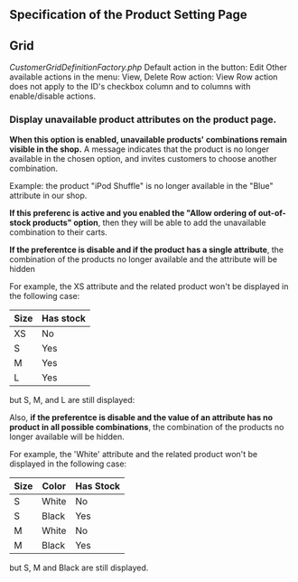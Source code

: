 ## **Specification of the Product Setting Page**

## Grid

_CustomerGridDefinitionFactory.php_ Default action in the button: Edit Other available actions in the menu: View, Delete Row action: View
Row action does not apply to the ID's checkbox column and to columns with enable/disable actions.

### **Display unavailable product attributes on the product page.**

**When this option is enabled, unavailable products' combinations remain visible in the shop.** A message indicates that the product is no longer available in the chosen option, and invites customers to choose another combination. 

Example: the product "iPod Shuffle" is no longer available in the "Blue" attribute in our shop. 

**If this preferenc is active and you enabled the "Allow ordering of out-of-stock products" option**, then they will be able to add the unavailable combination to their carts.
 
**If the preferentce is disable and if the product has a single attribute**, the combination of the products no longer available and the attribute will be hidden 
 
For example, the XS attribute and the related product won't be displayed in the following case:

| Size  |  Has stock |
|---|---|
| XS  | No  |
| S  | Yes  |
| M  | Yes  |
| L  | Yes  |

but S, M, and L  are still displayed:
 
Also, **if the preferentce is disable and the value of an attribute has no product in all possible combinations**, the combination of the products no longer available will be hidden.
 
For example, the 'White' attribute and the related product won't be displayed in the following case:

| Size  | Color | Has Stock |
|---|---|---|
| S  | White  | No |
| S | Black | Yes  |
| M | White | No |
| M | Black | Yes |

but S, M and Black are still displayed.
